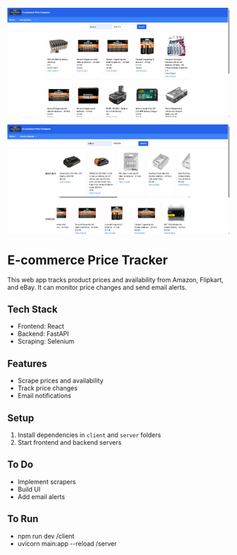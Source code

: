 ![Example of sort by price](example_battery_byPrice.png)


![Example of sort by website](example_battery_byWebsite.png)


# E-commerce Price Tracker

This web app tracks product prices and availability from Amazon, Flipkart, and eBay. It can monitor price changes and send email alerts.

## Tech Stack
- Frontend: React
- Backend: FastAPI
- Scraping: Selenium

## Features
- Scrape prices and availability
- Track price changes
- Email notifications

## Setup
1. Install dependencies in `client` and `server` folders
2. Start frontend and backend servers

## To Do
- Implement scrapers
- Build UI
- Add email alerts

## To Run
- npm run dev /client
- uvicorn main:app --reload /server
